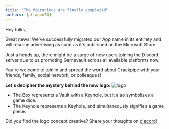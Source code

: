 ```yaml
---
title: "The Migrations are finally completed"
authors: [alfagun74]
---
```


Hey folks,

Great news. We've successfully migrated our App name in its entirety and will resume advertising as soon as it's published on the Microsoft Store.

Just a heads up, there might be a surge of new users joining the Discord server due to us promoting Gamevault across all available platforms now.

You're welcome to join in and spread the word about Crackpipe with your friends, family, social network, or colleagues!

**Let's decipher the mystery behind the new logo:**
![logo](/img/logo-text-and-image-sbs.png)

- The Box represents a Vault with a Keyhole, but it also symbolizes a game dice.
- The Keyhole represents a Keyhole, and simultaneously signifies a game piece.

Did you find the logo concept creative? Share your thoughts on [discord](https://discord.gg/NEdNen2dSu)!
